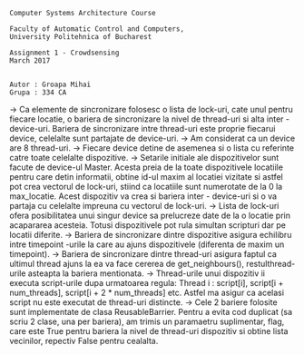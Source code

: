     Computer Systems Architecture Course

    Faculty of Automatic Control and Computers, 
    University Politehnica of Bucharest

    Assignment 1 - Crowdsensing
    March 2017


    Autor : Groapa Mihai
    Grupa : 334 CA


-> Ca elemente de sincronizare folosesc o lista de lock-uri, cate unul
pentru fiecare locatie, o bariera de sincronizare la nivel de thread-uri
si alta inter - device-uri. Bariera de sincronizare intre thread-uri este
proprie fiecarui device, celelalte sunt partajate de device-uri.
-> Am considerat ca un device are 8 thread-uri.
-> Fiecare device detine de asemenea si o lista cu referinte catre 
toate celelalte dispozitive.
-> Setarile initiale ale dispozitivelor sunt facute de device-ul Master.
Acesta preia de la toate dispozitivele locatiile pentru care detin
informatii, obtine id-ul maxim al locatiei vizitate si astfel pot crea
vectorul de lock-uri, stiind ca locatiile sunt numerotate de la 0 la
max_locatie. Acest dispozitiv va crea si bariera inter - device-uri
si o va partaja cu celelalte impreuna cu vectorul de lock-uri.
-> Lista de lock-uri ofera posibilitatea unui singur device sa prelucreze
date de la o locatie prin acapararea acesteia. Totusi dispozitivele pot
rula simultan scripturi dar pe locatii diferite.
-> Bariera de sincronizare dintre dispozitive asigura echilibru intre timepoint
-urile la care au ajuns dispozitivele (diferenta de maxim un timepoint).
-> Bariera de sincronizare dintre thread-uri asigura faptul ca ultimul thread
ajuns la ea va face cererea de get_neighbours(), restulthread-urile asteapta 
la bariera mentionata.
-> Thread-urile unui dispozitiv ii executa script-urile dupa urmatoarea regula:
Thread i : script[i], script[i + num_threads], script[i + 2 * num_threads] etc.
Astfel ma asigur ca acelasi script nu este executat de thread-uri distincte.
-> Cele 2 bariere folosite sunt implementate de clasa ReusableBarrier.
Pentru a evita cod duplicat (sa scriu 2 clase, una per bariera), am trimis un
paramaetru suplimentar, flag, care este True pentru bariera la nivel de
thread-uri dispozitiv si obtine lista vecinilor, repectiv False pentru
cealalta.
